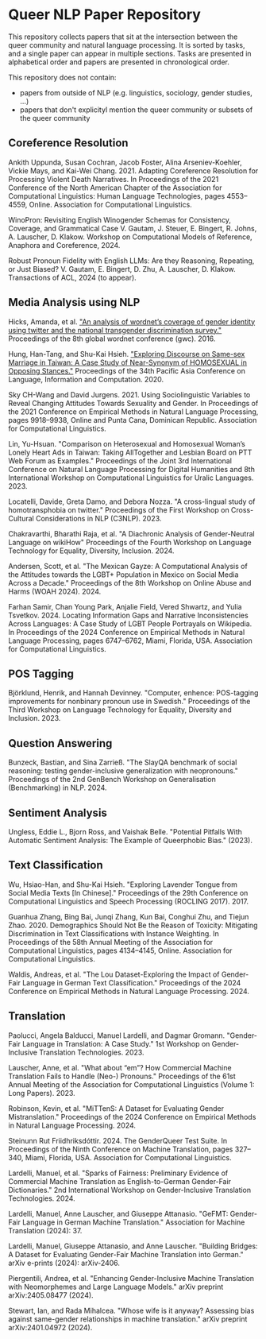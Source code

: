 # Queer NLP Paper Repository
This repository collects papers that sit at the intersection between the queer community and natural language processing. It is sorted by tasks, and a single paper can appear in multiple sections. Tasks are presented in alphabetical order and papers are presented in chronological order. 

This repository does not contain:
- papers from outside of NLP (e.g. linguistics, sociology, gender studies, ...)
- papers that don't explicityl mention the queer community or subsets of the queer community

## Coreference Resolution

Ankith Uppunda, Susan Cochran, Jacob Foster, Alina Arseniev-Koehler, Vickie Mays, and Kai-Wei Chang. 2021. Adapting Coreference Resolution for Processing Violent Death Narratives. In Proceedings of the 2021 Conference of the North American Chapter of the Association for Computational Linguistics: Human Language Technologies, pages 4553–4559, Online. Association for Computational Linguistics.

WinoPron: Revisiting English Winogender Schemas for Consistency, Coverage, and Grammatical Case V. Gautam, J. Steuer, E. Bingert, R. Johns, A. Lauscher, D. Klakow. Workshop on Computational Models of Reference, Anaphora and Coreference, 2024.

Robust Pronoun Fidelity with English LLMs: Are they Reasoning, Repeating, or Just Biased? V. Gautam, E. Bingert, D. Zhu, A. Lauscher, D. Klakow. Transactions of ACL, 2024 (to appear).

## Media Analysis using NLP 

Hicks, Amanda, et al. <a href="https://aclanthology.org/2016.gwc-1.19.pdf">"<u>An analysis of wordnet’s coverage of gender identity using twitter and the national transgender discrimination survey."</u></a> Proceedings of the 8th global wordnet conference (gwc). 2016.

Hung, Han-Tang, and Shu-Kai Hsieh. <a href="https://aclanthology.org/2020.paclic-1.47.pdf">"<u>Exploring Discourse on Same-sex Marriage in Taiwan: A Case Study of Near-Synonym of HOMOSEXUAL in Opposing Stances."</u></a>  Proceedings of the 34th Pacific Asia Conference on Language, Information and Computation. 2020.

Sky CH-Wang and David Jurgens. 2021. Using Sociolinguistic Variables to Reveal Changing Attitudes Towards Sexuality and Gender. In Proceedings of the 2021 Conference on Empirical Methods in Natural Language Processing, pages 9918–9938, Online and Punta Cana, Dominican Republic. Association for Computational Linguistics.

Lin, Yu-Hsuan. "Comparison on Heterosexual and Homosexual Woman’s Lonely Heart Ads in Taiwan: Taking AllTogether and Lesbian Board on PTT Web Forum as Examples." Proceedings of the Joint 3rd International Conference on Natural Language Processing for Digital Humanities and 8th International Workshop on Computational Linguistics for Uralic Languages. 2023.

Locatelli, Davide, Greta Damo, and Debora Nozza. "A cross-lingual study of homotransphobia on twitter." Proceedings of the First Workshop on Cross-Cultural Considerations in NLP (C3NLP). 2023.

Chakravarthi, Bharathi Raja, et al. "A Diachronic Analysis of Gender-Neutral Language on wikiHow" Proceedings of the Fourth Workshop on Language Technology for Equality, Diversity, Inclusion. 2024.

Andersen, Scott, et al. "The Mexican Gayze: A Computational Analysis of the Attitudes towards the LGBT+ Population in Mexico on Social Media Across a Decade." Proceedings of the 8th Workshop on Online Abuse and Harms (WOAH 2024). 2024.

Farhan Samir, Chan Young Park, Anjalie Field, Vered Shwartz, and Yulia Tsvetkov. 2024. Locating Information Gaps and Narrative Inconsistencies Across Languages: A Case Study of LGBT People Portrayals on Wikipedia. In Proceedings of the 2024 Conference on Empirical Methods in Natural Language Processing, pages 6747–6762, Miami, Florida, USA. Association for Computational Linguistics.

## POS Tagging

Björklund, Henrik, and Hannah Devinney. "Computer, enhence: POS-tagging improvements for nonbinary pronoun use in Swedish." Proceedings of the Third Workshop on Language Technology for Equality, Diversity and Inclusion. 2023.

## Question Answering

Bunzeck, Bastian, and Sina Zarrieß. "The SlayQA benchmark of social reasoning: testing gender-inclusive generalization with neopronouns." Proceedings of the 2nd GenBench Workshop on Generalisation (Benchmarking) in NLP. 2024.

## Sentiment Analysis
Ungless, Eddie L., Bjorn Ross, and Vaishak Belle. "Potential Pitfalls With Automatic Sentiment Analysis: The Example of Queerphobic Bias." (2023).

## Text Classification

Wu, Hsiao-Han, and Shu-Kai Hsieh. "Exploring Lavender Tongue from Social Media Texts [In Chinese]." Proceedings of the 29th Conference on Computational Linguistics and Speech Processing (ROCLING 2017). 2017.

Guanhua Zhang, Bing Bai, Junqi Zhang, Kun Bai, Conghui Zhu, and Tiejun Zhao. 2020. Demographics Should Not Be the Reason of Toxicity: Mitigating Discrimination in Text Classifications with Instance Weighting. In Proceedings of the 58th Annual Meeting of the Association for Computational Linguistics, pages 4134–4145, Online. Association for Computational Linguistics.

Waldis, Andreas, et al. "The Lou Dataset-Exploring the Impact of Gender-Fair Language in German Text Classification." Proceedings of the 2024 Conference on Empirical Methods in Natural Language Processing. 2024.

## Translation

Paolucci, Angela Balducci, Manuel Lardelli, and Dagmar Gromann. "Gender-Fair Language in Translation: A Case Study." 1st Workshop on Gender-Inclusive Translation Technologies. 2023.

Lauscher, Anne, et al. "What about “em”? How Commercial Machine Translation Fails to Handle (Neo-) Pronouns." Proceedings of the 61st Annual Meeting of the Association for Computational Linguistics (Volume 1: Long Papers). 2023.

Robinson, Kevin, et al. "MiTTenS: A Dataset for Evaluating Gender Mistranslation." Proceedings of the 2024 Conference on Empirical Methods in Natural Language Processing. 2024.

Steinunn Rut Friidhriksdóttir. 2024. The GenderQueer Test Suite. In Proceedings of the Ninth Conference on Machine Translation, pages 327–340, Miami, Florida, USA. Association for Computational Linguistics.

Lardelli, Manuel, et al. "Sparks of Fairness: Preliminary Evidence of Commercial Machine Translation as English-to-German Gender-Fair Dictionaries." 2nd International Workshop on Gender-Inclusive Translation Technologies. 2024.

Lardelli, Manuel, Anne Lauscher, and Giuseppe Attanasio. "GeFMT: Gender-Fair Language in German Machine Translation." Association for Machine Translation (2024): 37.

Lardelli, Manuel, Giuseppe Attanasio, and Anne Lauscher. "Building Bridges: A Dataset for Evaluating Gender-Fair Machine Translation into German." arXiv e-prints (2024): arXiv-2406.

Piergentili, Andrea, et al. "Enhancing Gender-Inclusive Machine Translation with Neomorphemes and Large Language Models." arXiv preprint arXiv:2405.08477 (2024).

Stewart, Ian, and Rada Mihalcea. "Whose wife is it anyway? Assessing bias against same-gender relationships in machine translation." arXiv preprint arXiv:2401.04972 (2024).



